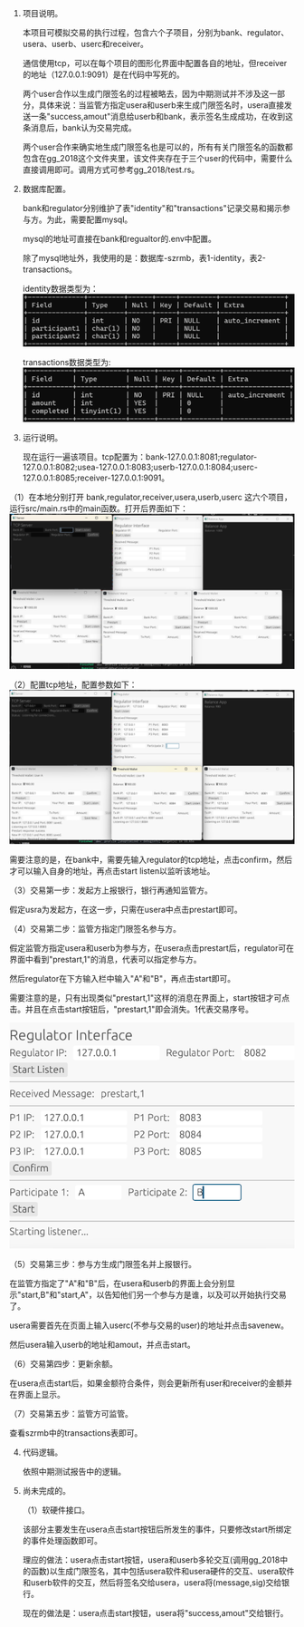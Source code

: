 1. 项目说明。
   
   本项目可模拟交易的执行过程，包含六个子项目，分别为bank、regulator、usera、userb、userc和receiver。

   通信使用tcp，可以在每个项目的图形化界面中配置各自的地址，但receiver的地址（127.0.0.1:9091）是在代码中写死的。

   两个user合作以生成门限签名的过程被略去，因为中期测试并不涉及这一部分，具体来说：当监管方指定usera和userb来生成门限签名时，usera直接发送一条"success,amout"消息给userb和bank，表示签名生成成功，在收到这条消息后，bank认为交易完成。

   两个user合作来确实地生成门限签名也是可以的，所有有关门限签名的函数都包含在gg_2018这个文件夹里，该文件夹存在于三个user的代码中，需要什么直接调用即可。调用方式可参考gg_2018/test.rs。

2. 数据库配置。

   bank和regulator分别维护了表"identity"和"transactions"记录交易和揭示参与方。为此，需要配置mysql。

   mysql的地址可直接在bank和regualtor的.env中配置。

   除了mysql地址外，我使用的是：数据库-szrmb，表1-identity，表2-transactions。

   identity数据类型为：![图片描述](images/identity.png)

   transactions数据类型为: ![图片描述](images/transactions.png)
   
3. 运行说明。

   现在运行一遍该项目。tcp配置为：bank-127.0.0.1:8081;regulator-127.0.0.1:8082;usea-127.0.0.1:8083;userb-127.0.0.1:8084;userc-127.0.0.1:8085;receiver-127.0.0.1:9091。
   
（1）在本地分别打开 bank,regulator,receiver,usera,userb,userc 这六个项目，运行src/main.rs中的main函数。打开后界面如下：![图片描述](images/界面.png)

（2）配置tcp地址，配置参数如下：![图片描述](images/配置tcp地址.png)

   需要注意的是，在bank中，需要先输入regulator的tcp地址，点击confirm，然后才可以输入自身的地址，再点击start listen以监听该地址。

（3）交易第一步：发起方上报银行，银行再通知监管方。

   假定usra为发起方，在这一步，只需在usera中点击prestart即可。

（4）交易第二步：监管方指定门限签名参与方。

   假定监管方指定usera和userb为参与方，在usera点击prestart后，regulator可在界面中看到"prestart,1"的消息，代表可以指定参与方。
   
   然后regulator在下方输入栏中输入"A"和"B"，再点击start即可。

   需要注意的是，只有出现类似"prestart,1"这样的消息在界面上，start按钮才可点击。并且在点击start按钮后，"prestart,1"即会消失。1代表交易序号。

   ![图片描述](images/监管.png)

（5）交易第三步：参与方生成门限签名并上报银行。

   在监管方指定了"A"和"B"后，在usera和userb的界面上会分别显示"start,B"和"start,A"，以告知他们另一个参与方是谁，以及可以开始执行交易了。

   usera需要首先在页面上输入userc(不参与交易的user)的地址并点击savenew。

   然后usera输入userb的地址和amout，并点击start。

（6）交易第四步：更新余额。

   在usera点击start后，如果金额符合条件，则会更新所有user和receiver的金额并在界面上显示。

（7）交易第五步：监管方可监管。

   查看szrmb中的transactions表即可。

4. 代码逻辑。

   依照中期测试报告中的逻辑。

5. 尚未完成的。

   （1）软硬件接口。

   该部分主要发生在usera点击start按钮后所发生的事件，只要修改start所绑定的事件处理函数即可。

   理应的做法：usera点击start按钮，usera和userb多轮交互(调用gg_2018中的函数)以生成门限签名，其中包括usera软件和usera硬件的交互、usera软件和userb软件的交互，然后将签名交给usera，usera将(message,sig)交给银行。

   现在的做法是：usera点击start按钮，usera将"success,amout"交给银行。

   

   

